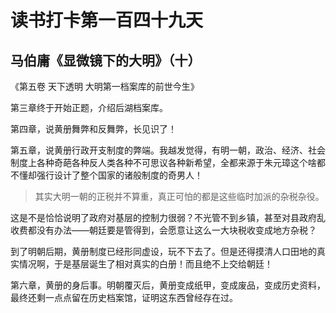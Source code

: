 读书打卡第一百四十九天
===

马伯庸《显微镜下的大明》（十）
---

《第五卷 天下透明 大明第一档案库的前世今生》

第三章终于开始正题，介绍后湖档案库。

第四章，说黄册舞弊和反舞弊，长见识了！

第五章，说黄册行政开支制度的弊端。我越发觉得，有明一朝，政治、经济、社会制度上各种奇葩各种反人类各种不可思议各种新希望，全都来源于朱元璋这个啥都不懂却强行设计了整个国家的诸般制度的奇男人！

> 其实大明一朝的正税并不算重，真正可怕的都是这些临时加派的杂税杂役。

这是不是恰恰说明了政府对基层的控制力很弱？不光管不到乡镇，甚至对县政府乱收费都没有办法——朝廷要是管得到，会愿意让这么一大块税收变成地方杂税？

到了明朝后期，黄册制度已经形同虚设，玩不下去了。但是还得摸清人口田地的真实情况啊，于是基层诞生了相对真实的白册！而且绝不上交给朝廷！

第六章，黄册的身后事。明朝覆灭后，黄册变成纸甲，变成废品，变成历史资料，最终还剩一点点留在历史档案馆，证明这东西曾经存在过。